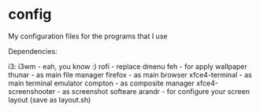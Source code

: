 # config
My configuration files for the programs that I use

Dependencies:

i3:
	i3wm                - eah, you know :)
	rofi                - replace dmenu
	feh                 - for apply wallpaper
	thunar              - as main file manager
	firefox             - as main browser
	xfce4-terminal      - as main terminal emulator
	compton             - as composite manager
	xfce4-screenshooter - as screenshot softeare
	arandr              - for configure your screen layout (save as layout.sh)
